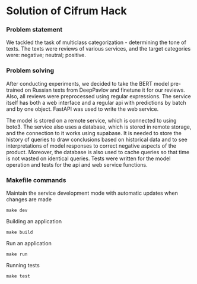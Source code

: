 # Solution of Cifrum Hack


### Problem statement
We tackled the task of multiclass categorization - determining the tone of texts. The texts were reviews of various services, and the target categories were: negative; neutral; positive. 


### Problem solving
After conducting experiments, we decided to take the BERT model pre-trained on Russian texts from DeepPavlov and finetune it for our reviews. 
Also, all reviews were preprocessed using regular expressions.
The service itself has both a web interface and a regular api with predictions by batch and by one object.
FastAPI was used to write the web service.

The model is stored on a remote service, which is connected to using boto3.
The service also uses a database, which is stored in remote storage, and the connection to it works using supabase. It is needed to store the history of queries to draw conclusions based on historical data and to see interpretations of model responses to correct negative aspects of the product. Moreover, the database is also used to cache queries so that time is not wasted on identical queries.
Tests were written for the model operation and tests for the api and web service functions.


### Makefile commands
Maintain the service development mode with automatic updates when changes are made
```
make dev
```

Building an application
```
make build
```

Run an application
```
make run
```

Running tests
```
make test
```
